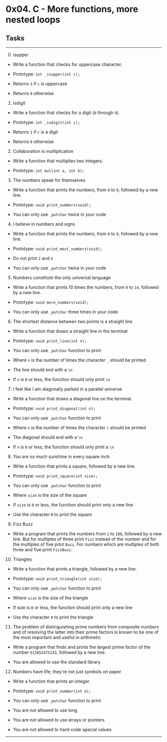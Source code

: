 # 0x04. C - More functions, more nested loops

## Tasks

---
0. isupper
* Write a function that checks for uppercase character.

* Prototype: `int _isupper(int c);`
* Returns `1` if `c` is uppercase
* Returns `0` otherwise

1. isdigit
* Write a function that checks for a digit (`0` through `9`).

* Prototype: `int _isdigit(int c);`
* Returns `1` if `c` is a digit
* Returns `0` otherwise

2. Collaboration is multiplication
* Write a function that multiplies two integers.

* Prototype: `int mul(int a, int b);`

3. The numbers speak for themselves
* Write a function that prints the numbers, from `0` to `9`, followed by a new line.

* Prototype: `void print_numbers(void);`
* You can only use `_putchar` twice in your code

4. I believe in numbers and signs
* Write a function that prints the numbers, from `0` to `9`, followed by a new line.

* Prototype: `void print_most_numbers(void);`
* Do not print `2` and `4`
* You can only use `_putchar` twice in your code

5. Numbers constitute the only universal language
* Write a function that prints 10 times the numbers, from `0` to `14`, followed by a new line.

* Prototype: `void more_numbers(void);`
* You can only use `_putchar` three times in your code

6. The shortest distance between two points is a straight line
* Write a function that draws a straight line in the terminal.

* Prototype: `void print_line(int n);`
* You can only use `_putchar` function to print
* Where `n` is the number of times the character `_` should be printed
* The line should end with a `\n`
* If `n` is `0` or less, the function should only print `\n`

7. I feel like I am diagonally parked in a parallel universe
* Write a function that draws a diagonal line on the terminal.

* Prototype: `void print_diagonal(int n);`
* You can only use `_putchar` function to print
* Where `n` is the number of times the character `\` should be printed
* The diagonal should end with a `\n`
* If `n` is `0` or less, the function should only print a `\n`

8. You are so much sunshine in every square inch
* Write a function that prints a square, followed by a new line.

* Prototype: `void print_square(int size);`
* You can only use `_putchar` function to print
* Where `size` is the size of the square
* If `size` is `0` or less, the function should print only a new line
* Use the character `#` to print the square

9. Fizz Buzz
* Write a program that prints the numbers from `1` to `100`, followed by a new line. But for multiples of three print `Fizz` instead of the number and for the multiples of five print `Buzz`. For numbers which are multiples of both three and five print `FizzBuzz`.

10. Triangles
* Write a function that prints a triangle, followed by a new line.

* Prototype: `void print_triangle(int size);`
* You can only use `_putchar` function to print
* Where `size` is the size of the triangle
* If size is `0` or less, the function should print only a new line
* Use the character `#` to print the triangle

11. The problem of distinguishing prime numbers from composite numbers and of resolving the latter into their prime factors is known to be one of the most important and useful in arithmetic
* Write a program that finds and prints the largest prime factor of the number `612852475143`, followed by a new line.

* You are allowed to use the standard library

12. Numbers have life; they're not just symbols on paper
* Write a function that prints an integer.

* Prototype: `void print_number(int n);`
* You can only use `_putchar` function to print
* You are not allowed to use long
* You are not allowed to use arrays or pointers
* You are not allowed to hard-code special values
---
